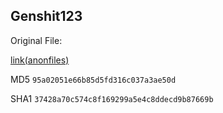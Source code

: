 ## Genshit123

Original File: 

[link(anonfiles)](https://anonfiles.com/17Ff6ax4z9)

MD5 `95a02051e66b85d5fd316c037a3ae50d`

SHA1 `37428a70c574c8f169299a5e4c8ddecd9b87669b`
